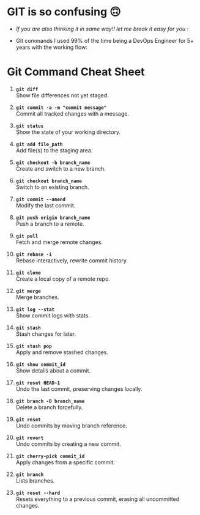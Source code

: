# GIT is so confusing 🙃

-  *If you are also thinking it in same way!! let me break it easy for you :*

-  Git commands I used 99% of the time being a DevOps Engineer for 5+ years with the working flow:

# Git Command Cheat Sheet

1. **`git diff`**  
   Show file differences not yet staged.

2. **`git commit -a -m "commit message"`**  
   Commit all tracked changes with a message.

3. **`git status`**  
   Show the state of your working directory.

4. **`git add file_path`**  
   Add file(s) to the staging area.

5. **`git checkout -b branch_name`**  
   Create and switch to a new branch.

6. **`git checkout branch_name`**  
   Switch to an existing branch.

7. **`git commit --amend`**  
   Modify the last commit.

8. **`git push origin branch_name`**  
   Push a branch to a remote.

9. **`git pull`**  
   Fetch and merge remote changes.

10. **`git rebase -i`**  
    Rebase interactively, rewrite commit history.

11. **`git clone`**  
    Create a local copy of a remote repo.

12. **`git merge`**  
    Merge branches.

13. **`git log --stat`**  
    Show commit logs with stats.

14. **`git stash`**  
    Stash changes for later.

15. **`git stash pop`**  
    Apply and remove stashed changes.

16. **`git show commit_id`**  
    Show details about a commit.

17. **`git reset HEAD~1`**  
    Undo the last commit, preserving changes locally.

18. **`git branch -D branch_name`**  
    Delete a branch forcefully.

19. **`git reset`**  
    Undo commits by moving branch reference.

20. **`git revert`**  
    Undo commits by creating a new commit.

21. **`git cherry-pick commit_id`**  
    Apply changes from a specific commit.

22. **`git branch`**  
    Lists branches.

23. **`git reset --hard`**  
    Resets everything to a previous commit, erasing all uncommitted changes.
